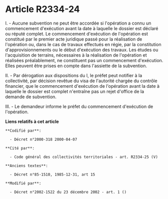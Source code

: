 # Article R2334-24

I. - Aucune subvention ne peut être accordée si l'opération a connu un commencement d'exécution avant la date à laquelle le
dossier est déclaré ou réputé complet. Le commencement d'exécution de l'opération est constitué par le premier acte juridique
passé pour la réalisation de l'opération ou, dans le cas de travaux effectués en régie, par la constitution
d'approvisionnements ou le début d'exécution des travaux. Les études ou l'acquisition de terrains, nécessaires à la
réalisation de l'opération et réalisées préalablement, ne constituent pas un commencement d'exécution. Elles peuvent être
prises en compte dans l'assiette de la subvention.

II. - Par dérogation aux dispositions du I, le préfet peut notifier à la collectivité, par décision revêtue du visa de
l'autorité chargée du contrôle financier, que le commencement d'exécution de l'opération avant la date à laquelle le dossier
est complet n'entraîne pas un rejet d'office de la demande de subvention.

III. - Le demandeur informe le préfet du commencement d'exécution de l'opération.

**Liens relatifs à cet article**

	**Codifié par**:

	  - Décret n°2000-318 2000-04-07

	**Cité par**:

	  - Code général des collectivités territoriales - art. R2334-25 (V)

	**Anciens textes**:

	  - Décret n°85-1510, 1985-12-31, art 15

	**Modifié par**:

	  - Décret n°2002-1522 du 23 décembre 2002 - art. 1 ()
